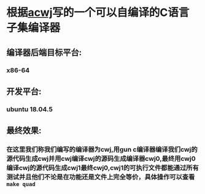 # 根据[acwj](https://github.com/DoctorWkt/acwj)写的一个可以自编译的C语言子集编译器

## 编译器后端目标平台: 
### x86-64
## 开发平台: 
### ubuntu 18.04.5
## 最终效果: 
### 在这里我们称我们编写的编译器为cwj,用gun c编译器编译我们cwj的源代码生成cwj并用cwj编译cwj的源码生成编译器cwj0,最终用cwj0编译cwj的源代码生成cwj1最终cwj0,cwj1的可执行文件都能通过所有测试并且他们不论是在功能还是文件上完全等价，具体操作可以查看 `make quad`